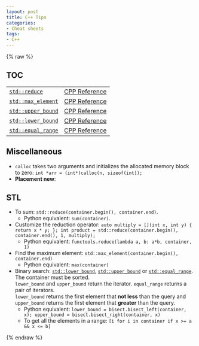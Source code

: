 ```yaml
---
layout: post
title: C++ Tips
categories:
- Cheat sheets
tags:
- C++
---
```

{% raw %}

## TOC

|  |  |
| -------- | ------- |
| <a href="#reduce" target="_self"><code>std::reduce</code></a> | [CPP Reference](https://en.cppreference.com/w/cpp/algorithm/reduce) |
| <a href="#max_element" target="_self"><code>std::max_element</code></a> | [CPP Reference](https://en.cppreference.com/w/cpp/algorithm/max_element) |
| <a href="#upper_bound" target="_self"><code>std::upper_bound</code></a> | [CPP Reference](https://en.cppreference.com/w/cpp/algorithm/upper_bound) |
| <a href="#lower_bound" target="_self"><code>std::lower_bound</code></a> | [CPP Reference](https://en.cppreference.com/w/cpp/algorithm/lower_bound) |
| <a href="#equal_range" target="_self"><code>std::equal_range</code></a> | [CPP Reference](https://en.cppreference.com/w/cpp/algorithm/equal_range) |

## Miscellaneous

- `calloc` takes two arguments and initializes the allocated memory block to zero: `int *arr = (int*)calloc(n, sizeof(int));`
- **Placement new**: 

## STL

<a name="reduce"></a>
- To sum: `std::reduce(container.begin(), container.end)`.
  - Python equivalent: `sum(container)`.
- Customize the reduction operator: `auto multiply = [](int x, int y) { return x * y; }; int product = std::reduce(container.begin(), container.end(), 1, multiply);`
  - Python equivalent: `functools.reduce(lambda a, b: a*b, container, 1)`
<a name="max_element"></a>
- Find the maximum element: `std::max_element(container.begin(), container.end)`
  - Python equivalent: `max(container)`
<a name="upper_bound"></a>
<a name="lower_bound"></a>
<a name="equal_range"></a>
- Binary search: [`std::lower_bound`](https://en.cppreference.com/w/cpp/algorithm/lower_bound), [`std::upper_bound`](https://en.cppreference.com/w/cpp/algorithm/upper_bound) or [`std::equal_range`](https://en.cppreference.com/w/cpp/algorithm/equal_range). The container must be sorted. <br>`lower_bound` and `upper_bound` return the iterator. `equal_range` returns a pair of iterators. <br>`lower_bound` returns the first element that **not less** than the query and `upper_bound` returns the first element that **greater** than the query.
  - Python equivalent: `lower_bound = bisect.bisect_left(container, x); upper_bound = bisect.bisect_right(container, x)`
  - To get all the elements in a range: `[i for i in container if x >= a && x <= b]`

{% endraw %}